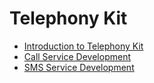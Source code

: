 # Telephony Kit<!--telephony-kit-->

- [Introduction to Telephony Kit](telephony-overview.md)
- [Call Service Development](telephony-call.md)
- [SMS Service Development](telephony-sms.md)
